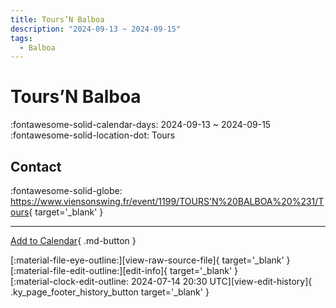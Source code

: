 ```yaml
---
title: Tours’N Balboa
description: "2024-09-13 ~ 2024-09-15"
tags:
  - Balboa
---
```


# Tours’N Balboa 

:fontawesome-solid-calendar-days: 2024-09-13 ~ 2024-09-15  
:fontawesome-solid-location-dot: Tours  

## Contact

:fontawesome-solid-globe: <https://www.viensonswing.fr/event/1199/TOURS'N%20BALBOA%20%231/Tours>{ target='_blank' }  

---

[Add to Calendar](https://swing.news/ics/en/2024/fr_FR/tours-n-balboa-2024.ics){ .md-button }

<div class="ky_page_footer" markdown>
<div class="ky_page_footer_trailing" markdown="span">
[:material-file-eye-outline:][view-raw-source-file]{ target='_blank' }
[:material-file-edit-outline:][edit-info]{ target='_blank' }
</div>
<div class="ky_page_footer_leading" markdown="span">
[:material-clock-edit-outline: 2024-07-14 20:30 UTC][view-edit-history]{ .ky_page_footer_history_button target='_blank' }
</div>
</div>

[view-raw-source-file]: https://github.com/swingdance/events/blob/main/2024/fr_FR/tours-n-balboa-2024.json "View Raw Source File"
[edit-info]: https://github.com/swingdance/events/issues/new?assignees=&labels=update+event&projects=&template=03-update_entity.yml&title=%5B2024%2Ffr_FR%5D%20Tours%E2%80%99N%20Balboa&region=fr_FR&year=2024&id=tours-n-balboa-2024&name=Tours%E2%80%99N%20Balboa&org_id= "Edit Info"

[view-edit-history]: https://github.com/swingdance/events/commits/main/2024/fr_FR/tours-n-balboa-2024.json "View Edit History"
